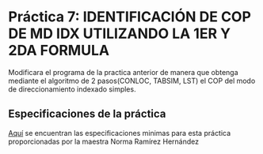 # Práctica 7: IDENTIFICACIÓN DE COP DE MD IDX UTILIZANDO LA 1ER Y 2DA FORMULA

<p>Modificara el programa de la practica anterior de manera que obtenga mediante el algoritmo de 2 pasos(CONLOC, TABSIM, LST) el COP del modo de direccionamiento indexado simples.</p>

## Especificaciones de la práctica

[Aquí](P7-2019B.pdf) se encuentran las especificaciones minimas para esta práctica proporcionadas por la maestra Norma Ramírez Hernández